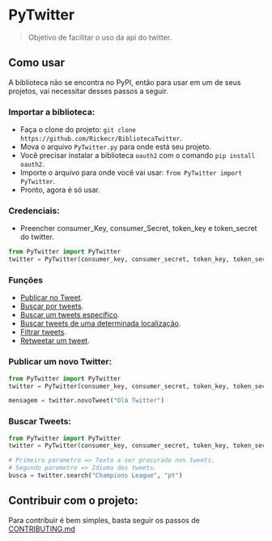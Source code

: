 # PyTwitter
> Objetivo de facilitar o uso da api do twitter.

## Como usar

A biblioteca não se encontra no PyPI, então para usar em um de seus projetos, vai necessitar desses passos a seguir.

### Importar a biblioteca:

* Faça o clone do projeto: `git clone https://github.com/Rickecr/BibliotecaTwitter`.
* Mova o arquivo `PyTwitter.py` para onde está seu projeto.
* Você precisar instalar a biblioteca `oauth2` com o comando `pip install oauth2`. 
* Importe o arquivo para onde você vai usar: `from PyTwitter import PyTwitter`.
* Pronto, agora é só usar.

### Credenciais:

* Preencher consumer_Key, consumer_Secret, token_key e token_secret do twitter.

~~~~python
from PyTwitter import PyTwitter
twitter = PyTwitter(consumer_key, consumer_secret, token_key, token_secret)
~~~~

### Funções

* [Publicar no Tweet](#publicar-um-novo-twitter).
* [Buscar por tweets](#buscar-tweets).
* [Buscar um tweets específico]().
* [Buscar tweets de uma determinada localização]().
* [Filtrar tweets]().
* [Retweetar um tweet]().

### Publicar um novo Twitter:

~~~~python
from PyTwitter import PyTwitter
twitter = PyTwitter(consumer_key, consumer_secret, token_key, token_secret)

mensagem = twitter.novoTweet("Olá Twitter")
~~~~

### Buscar Tweets:

~~~~python
from PyTwitter import PyTwitter
twitter = PyTwitter(consumer_key, consumer_secret, token_key, token_secret)

# Primeiro parametro => Texto a ser procurado nos tweets.
# Segundo parametro => Idioma dos tweets.
busca = twitter.search("Champions League", "pt")
~~~~

## Contribuir com o projeto:
Para contribuir é bem simples, basta seguir os passos de [CONTRIBUTING.md](https://github.com/Rickecr/BibliotecaTwitter/blob/master/CONTRIBUTING.md)
